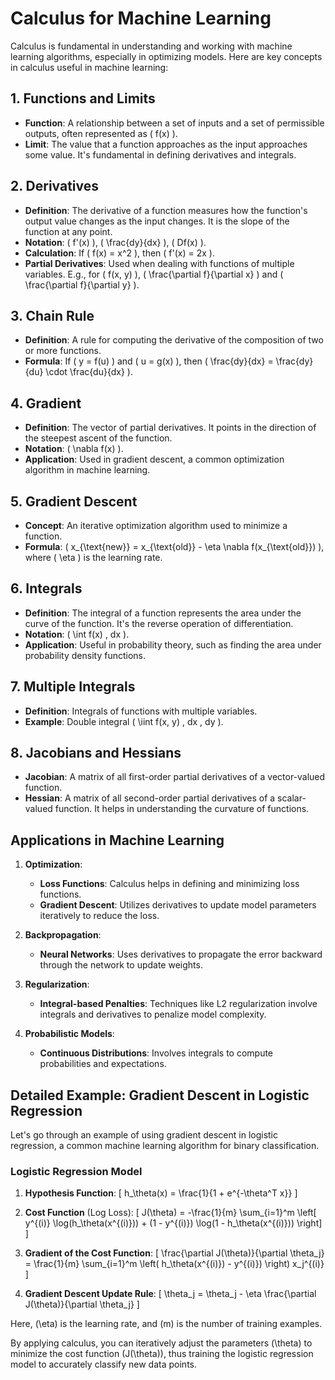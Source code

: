 # Calculus for Machine Learning

Calculus is fundamental in understanding and working with machine learning algorithms, especially in optimizing models. Here are key concepts in calculus useful in machine learning:

## 1. Functions and Limits

- **Function**: A relationship between a set of inputs and a set of permissible outputs, often represented as \( f(x) \).
- **Limit**: The value that a function approaches as the input approaches some value. It's fundamental in defining derivatives and integrals.

## 2. Derivatives

- **Definition**: The derivative of a function measures how the function's output value changes as the input changes. It is the slope of the function at any point.
- **Notation**: \( f'(x) \), \( \frac{dy}{dx} \), \( Df(x) \).
- **Calculation**: If \( f(x) = x^2 \), then \( f'(x) = 2x \).
- **Partial Derivatives**: Used when dealing with functions of multiple variables. E.g., for \( f(x, y) \), \( \frac{\partial f}{\partial x} \) and \( \frac{\partial f}{\partial y} \).

## 3. Chain Rule

- **Definition**: A rule for computing the derivative of the composition of two or more functions.
- **Formula**: If \( y = f(u) \) and \( u = g(x) \), then \( \frac{dy}{dx} = \frac{dy}{du} \cdot \frac{du}{dx} \).

## 4. Gradient

- **Definition**: The vector of partial derivatives. It points in the direction of the steepest ascent of the function.
- **Notation**: \( \nabla f(x) \).
- **Application**: Used in gradient descent, a common optimization algorithm in machine learning.

## 5. Gradient Descent

- **Concept**: An iterative optimization algorithm used to minimize a function.
- **Formula**: \( x_{\text{new}} = x_{\text{old}} - \eta \nabla f(x_{\text{old}}) \), where \( \eta \) is the learning rate.

## 6. Integrals

- **Definition**: The integral of a function represents the area under the curve of the function. It's the reverse operation of differentiation.
- **Notation**: \( \int f(x) \, dx \).
- **Application**: Useful in probability theory, such as finding the area under probability density functions.

## 7. Multiple Integrals

- **Definition**: Integrals of functions with multiple variables.
- **Example**: Double integral \( \iint f(x, y) \, dx \, dy \).

## 8. Jacobians and Hessians

- **Jacobian**: A matrix of all first-order partial derivatives of a vector-valued function.
- **Hessian**: A matrix of all second-order partial derivatives of a scalar-valued function. It helps in understanding the curvature of functions.

## Applications in Machine Learning

1. **Optimization**:
   - **Loss Functions**: Calculus helps in defining and minimizing loss functions.
   - **Gradient Descent**: Utilizes derivatives to update model parameters iteratively to reduce the loss.

2. **Backpropagation**:
   - **Neural Networks**: Uses derivatives to propagate the error backward through the network to update weights.

3. **Regularization**:
   - **Integral-based Penalties**: Techniques like L2 regularization involve integrals and derivatives to penalize model complexity.

4. **Probabilistic Models**:
   - **Continuous Distributions**: Involves integrals to compute probabilities and expectations.

## Detailed Example: Gradient Descent in Logistic Regression

Let's go through an example of using gradient descent in logistic regression, a common machine learning algorithm for binary classification.

### Logistic Regression Model

1. **Hypothesis Function**:
   \[
   h_\theta(x) = \frac{1}{1 + e^{-\theta^T x}}
   \]

2. **Cost Function** (Log Loss):
   \[
   J(\theta) = -\frac{1}{m} \sum_{i=1}^m \left[ y^{(i)} \log(h_\theta(x^{(i)})) + (1 - y^{(i)}) \log(1 - h_\theta(x^{(i)})) \right]
   \]

3. **Gradient of the Cost Function**:
   \[
   \frac{\partial J(\theta)}{\partial \theta_j} = \frac{1}{m} \sum_{i=1}^m \left( h_\theta(x^{(i)}) - y^{(i)}) \right) x_j^{(i)}
   \]

4. **Gradient Descent Update Rule**:
   \[
   \theta_j = \theta_j - \eta \frac{\partial J(\theta)}{\partial \theta_j}
   \]

Here, \(\eta\) is the learning rate, and \(m\) is the number of training examples.

By applying calculus, you can iteratively adjust the parameters \(\theta\) to minimize the cost function \(J(\theta)\), thus training the logistic regression model to accurately classify new data points.
